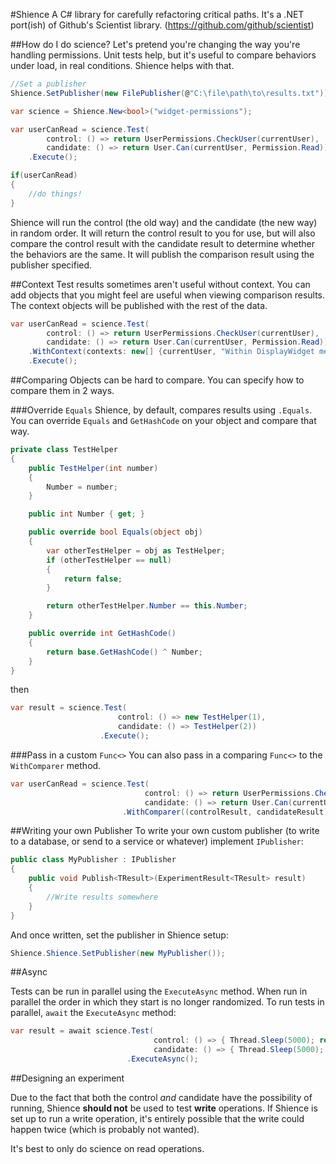 ﻿#Shience
A C# library for carefully refactoring critical paths. It's a .NET port(ish) of Github's Scientist library. (https://github.com/github/scientist)

##How do I do science?
Let's pretend you're changing the way you're handling permissions. Unit tests help, but it's useful to compare behaviors under load, in real conditions. Shience helps with that.

```csharp
//Set a publisher
Shience.SetPublisher(new FilePublisher(@"C:\file\path\to\results.txt"));

var science = Shience.New<bool>("widget-permissions");

var userCanRead = science.Test(
        control: () => return UserPermissions.CheckUser(currentUser), 
        candidate: () => return User.Can(currentUser, Permission.Read))
    .Execute();

if(userCanRead)
{
    //do things!
}
```

Shience will run the control (the old way) and the candidate (the new way) in random order. It will return the control result to you for use, but will also compare the control result with the candidate result to determine whether the behaviors are the same. It will publish the comparison result using the publisher specified.

##Context
Test results sometimes aren't useful without context. You can add objects that you might feel are useful when viewing comparison results. The context objects will be published with the rest of the data.

```csharp
var userCanRead = science.Test(
        control: () => return UserPermissions.CheckUser(currentUser), 
        candidate: () => return User.Can(currentUser, Permission.Read))
    .WithContext(contexts: new[] {currentUser, "Within DisplayWidget method", DateTime.UtcNow })
    .Execute();
```

##Comparing
Objects can be hard to compare. You can specify how to compare them in 2 ways.

###Override `Equals`
Shience, by default, compares results using `.Equals`. You can override `Equals` and `GetHashCode` on your object and compare that way.

```csharp
private class TestHelper
{
    public TestHelper(int number)
    {
        Number = number;
    }

    public int Number { get; }

    public override bool Equals(object obj)
    {
        var otherTestHelper = obj as TestHelper;
        if (otherTestHelper == null)
        {
            return false;
        }

        return otherTestHelper.Number == this.Number;
    }

    public override int GetHashCode()
    {
        return base.GetHashCode() ^ Number;
    }
}
```

then

```csharp
var result = science.Test(
                        control: () => new TestHelper(1),
                        candidate: () => TestHelper(2))
                    .Execute();
```

###Pass in a custom `Func<>`
You can also pass in a comparing `Func<>` to the `WithComparer` method.

```csharp
var userCanRead = science.Test(
                              control: () => return UserPermissions.CheckUser(currentUser), 
                              candidate: () => return User.Can(currentUser, Permission.Read))
                         .WithComparer((controlResult, candidateResult) => controlResult == candidateResult);
```

##Writing your own Publisher
To write your own custom publisher (to write to a database, or send to a service or whatever) implement `IPublisher`:

```csharp
public class MyPublisher : IPublisher
{
    public void Publish<TResult>(ExperimentResult<TResult> result)
    {
        //Write results somewhere
    }
}
```

And once written, set the publisher in Shience setup:

```csharp
Shience.Shience.SetPublisher(new MyPublisher());
```

##Async

Tests can be run in parallel using the `ExecuteAsync` method. When run in parallel the order in which they start is no longer randomized. To run tests in parallel, `await` the `ExecuteAsync` method:

```csharp
var result = await science.Test(
                                control: () => { Thread.Sleep(5000); return true; },
                                candidate: () => { Thread.Sleep(5000); return true; })
                          .ExecuteAsync();
```

##Designing an experiment

Due to the fact that both the control *and* candidate have the possibility of running, Shience **should not** be used to test **write** operations. If Shience is set up to run a write operation, it's entirely possible that the write could happen twice (which is probably not wanted). 

It's best to only do science on read operations. 
